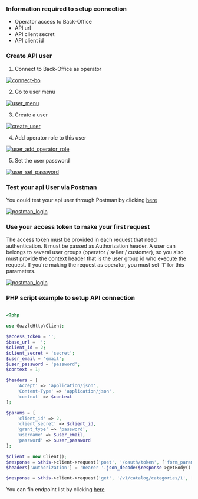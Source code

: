 ### Information required to setup connection
- Operator access to Back-Office
- API url
- API client secret
- API client id
  
### Create API user

1. Connect to Back-Office as operator

<a href="https://storage.gra.cloud.ovh.net/v1/AUTH_bcd845e0b5634d6c8b2535ea00e54c53/ORIGAMIDEVELOPER/connect_bo.png" target="_blank"><img src="https://storage.gra.cloud.ovh.net/v1/AUTH_bcd845e0b5634d6c8b2535ea00e54c53/ORIGAMIDEVELOPER/connect_bo.png" alt="connect-bo" /></a>

2. Go to user menu

<a href="https://storage.gra.cloud.ovh.net/v1/AUTH_bcd845e0b5634d6c8b2535ea00e54c53/ORIGAMIDEVELOPER/user_menu.png" target="_blank"><img src="https://storage.gra.cloud.ovh.net/v1/AUTH_bcd845e0b5634d6c8b2535ea00e54c53/ORIGAMIDEVELOPER/user_menu.png" alt="user_menu" style="text-align: center"/></a>

3. Create a user

<a href="https://storage.gra.cloud.ovh.net/v1/AUTH_bcd845e0b5634d6c8b2535ea00e54c53/ORIGAMIDEVELOPER/create_user.png" target="_blank"><img src="https://storage.gra.cloud.ovh.net/v1/AUTH_bcd845e0b5634d6c8b2535ea00e54c53/ORIGAMIDEVELOPER/create_user.png" alt="create_user" style="text-align: center"/></a>

4. Add operator role to this user

<a href="https://storage.gra.cloud.ovh.net/v1/AUTH_bcd845e0b5634d6c8b2535ea00e54c53/ORIGAMIDEVELOPER/user_add_operator_role.png" target="_blank"><img src="https://storage.gra.cloud.ovh.net/v1/AUTH_bcd845e0b5634d6c8b2535ea00e54c53/ORIGAMIDEVELOPER/user_add_operator_role.png" alt="user_add_operator_role" style="text-align: center"/></a>

5. Set the user password

<a href="https://storage.gra.cloud.ovh.net/v1/AUTH_bcd845e0b5634d6c8b2535ea00e54c53/ORIGAMIDEVELOPER/user_set_password.png" target="_blank"><img src="https://storage.gra.cloud.ovh.net/v1/AUTH_bcd845e0b5634d6c8b2535ea00e54c53/ORIGAMIDEVELOPER/user_set_password.png" alt="user_set_password" style="text-align: center"/></a>



### Test your api User via Postman

You could test your api user through Postman by clicking <a href="https://documenter.getpostman.com/view/1769019/TVYDfffr#5009ca65-5c00-486d-8e76-6f44bd9e6af5">here</a>

<a href="https://storage.gra.cloud.ovh.net/v1/AUTH_bcd845e0b5634d6c8b2535ea00e54c53/ORIGAMIDEVELOPER/postman_login.png" target="_blank"><img src="https://storage.gra.cloud.ovh.net/v1/AUTH_bcd845e0b5634d6c8b2535ea00e54c53/ORIGAMIDEVELOPER/postman_login.png" alt="postman_login" style="text-align: center"/></a>


### Use your access token to make your first request

The access token must be provided in each request that need authentication. It must be passed as Authorization header.
A user can belongs to several user groups (operator / seller / customer), so you also must provide the context header that is the user group id who execute the request.
If you're making the request as operator, you must set '1' for this parameters.

<a href="https://storage.gra.cloud.ovh.net/v1/AUTH_bcd845e0b5634d6c8b2535ea00e54c53/ORIGAMIDEVELOPER/postman_first_request.png" target="_blank"><img src="https://storage.gra.cloud.ovh.net/v1/AUTH_bcd845e0b5634d6c8b2535ea00e54c53/ORIGAMIDEVELOPER/postman_first_request.png" alt="postman_login" style="text-align: center"/></a>
 

### PHP script example to setup API connection

```php

<?php

use GuzzleHttp\Client;

$access_token = '';
$base_url = '';
$client_id = 2;
$client_secret = 'secret';
$user_email = 'email';
$user_password = 'password';
$context = 1;

$headers = [
    'Accept' => 'application/json',
    'Content-Type' => 'application/json',
    'context' => $context
];

$params = [
    'client_id' => 2,
    'client_secret' => $client_id,
    'grant_type' => 'password',
    'username' => $user_email,
    'password' => $user_password
];

$client = new Client();
$response = $this->client->request('post', '/oauth/token', ['form_params' => $params, 'headers' => $headers]);
$headers['Authorization'] = 'Bearer '.json_decode($response->getBody()->getContents())->access_token;

$response = $this->client->request('get', '/v1/catalog/categories/1', ['headers' => $headers]);
```

You can fin endpoint list by clicking <a href="http://doc-api.origami-marketplace.com/">here</a>